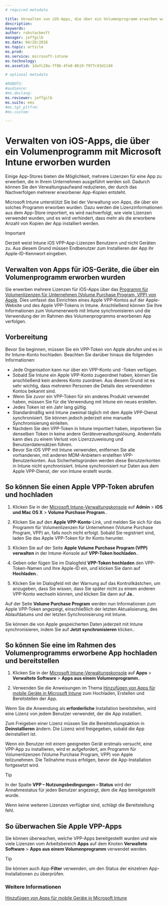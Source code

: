 ```yaml
---
# required metadata

title: Verwalten von iOS-Apps, die über ein Volumenprogramm erworben wurden | Microsoft Intune
description:
keywords:
author: robstackmsft
manager: jeffgilb
ms.date: 04/28/2016
ms.topic: article
ms.prod:
ms.service: microsoft-intune
ms.technology:
ms.assetid: 1dafc28a-7f8b-4fe0-8619-f977c93d1140

# optional metadata

#ROBOTS:
#audience:
#ms.devlang:
ms.reviewer: jeffgilb
ms.suite: ems
#ms.tgt_pltfrm:
#ms.custom:

---
```


# Verwalten von iOS-Apps, die über ein Volumenprogramm mit Microsoft Intune erworben wurden
Einige App-Stores bieten die Möglichkeit, mehrere Lizenzen für eine App zu erwerben, die in Ihrem Unternehmen ausgeführt werden soll. Dadurch können Sie den Verwaltungsaufwand reduzieren, der durch das Nachverfolgen mehrerer erworbener App-Kopien entsteht.

Microsoft Intune unterstützt Sie bei der Verwaltung von Apps, die über ein solches Programm erworben wurden. Dazu werden die Lizenzinformationen aus dem App-Store importiert, es wird nachverfolgt, wie viele Lizenzen verwendet wurden, und es wird verhindert, dass mehr als die erworbene Anzahl von Kopien der App installiert werden.

> [!Important]
> Derzeit weist Intune iOS VPP-App-Lizenzen Benutzern und nicht Geräten zu. Aus diesem Grund müssen Endbenutzer zum Installieren der App ihr Apple-ID-Kennwort eingeben.

## Verwalten von Apps für iOS-Geräte, die über ein Volumenprogramm erworben wurden
Sie erwerben mehrere Lizenzen für iOS-Apps über das [Programm für Volumenlizenzen für Unternehmen (Volume Purchase Program, VPP) von Apple](http://www.apple.com/business/vpp/). Dies umfasst das Einrichten eines Apple VPP-Kontos auf der Apple-Website und des Apple VPP-Tokens in Intune.  Anschließend können Sie Ihre Informationen zum Volumenerwerb mit Intune synchronisieren und die Verwendung der im Rahmen des Volumenprogramms erworbenen App verfolgen.

## Vorbereitung
Bevor Sie beginnen, müssen Sie ein VPP-Token von Apple abrufen und es in Ihr Intune-Konto hochladen. Beachten Sie darüber hinaus die folgenden Informationen:

* Jede Organisation kann nur über ein VPP-Konto und -Token verfügen.
* Sobald Sie Intune ein Apple VPP-Konto zugeordnet haben, können Sie anschließend kein anderes Konto zuordnen. Aus diesem Grund ist es sehr wichtig, dass mehreren Personen die Details des verwendeten Kontos bekannt sind.
* Wenn Sie zuvor ein VPP-Token für ein anderes Produkt verwendet haben, müssen Sie für die Verwendung mit Intune ein neues erstellen.
* Jedes Token ist ein Jahr lang gültig.
* Standardmäßig wird Intune zweimal täglich mit dem Apple VPP-Dienst synchronisiert. Sie können jedoch jederzeit eine manuelle Synchronisierung einleiten.
* Nachdem Sie den VPP-Token in Intune importiert haben, importieren Sie denselben Token in keine andere Geräteverwaltungslösung. Andernfalls kann dies zu einem Verlust von Lizenzzuweisung und Benutzerdatensätzen führen.
* Bevor Sie iOS VPP mit Intune verwenden, entfernen Sie alle vorhandenen, mit anderen MDM-Anbietern erstellten VPP-Benutzerkonten. Aus Sicherheitsgründen werden diese Benutzerkonten in Intune nicht synchronisiert. Intune synchronisiert nur Daten aus dem Apple VPP-Dienst, der von Intune erstellt wurde. 

## So können Sie einen Apple VPP-Token abrufen und hochladen

1.  Klicken Sie in der [Microsoft Intune-Verwaltungskonsole](https://manage.microsoft.com) auf **Admin** &gt; **iOS und Mac OS X** &gt;  **Volume Purchase Program**..

2.  Klicken Sie auf den **Apple VPP-Konto**-Link, und melden Sie sich für das Programm für Volumenlizenzen für Unternehmen (Volume Purchase Program, VPP) an, falls noch nicht erfolgt. Sobald Sie registriert sind, laden Sie das Apple VPP-Token für Ihr Konto herunter.

3.  Klicken Sie auf der Seite **Apple Volume Purchase Program (VPP) verwalten** in der Intune-Konsole auf **VPP-Token hochladen**..

4.  Geben oder fügen Sie im Dialogfeld **VPP-Token hochladen** den VPP-Token-Namen und Ihre Apple-ID ein, und klicken Sie dann auf **Hochladen**..

5.  Klicken Sie im Dialogfeld mit der Warnung auf das Kontrollkästchen, um anzugeben, dass Sie wissen, dass Sie später nicht zu einem anderen VPP-Konto wechseln können, und klicken Sie dann auf **Ja**..

Auf der Seite **Volume Purchase Program** werden nun Informationen zum Apple VPP-Token angezeigt, einschließlich der letzten Aktualisierung, des Ablaufdatums und der letzten Synchronisierung mit Intune.

Sie können die von Apple gespeicherten Daten jederzeit mit Intune synchronisieren, indem Sie auf **Jetzt synchronisieren** klicken..

## So können Sie eine im Rahmen des Volumenprogramms erworbene App hochladen und bereitstellen

1.  Klicken Sie in der [Microsoft Intune-Verwaltungskonsole](https://manage.microsoft.com) auf **Apps** &gt; **Verwaltete Software** &gt; **Apps aus einem Volumenprogramm**..

2.  Verwenden Sie die Anweisungen im Thema [Hinzufügen von Apps für mobile Geräte in Microsoft Intune](add-apps-for-mobile-devices-in-microsoft-intune.md) zum Hochladen, Erstellen und Bereitstellen der App.

Wenn Sie die Anwendung als **erforderliche** Installation bereitstellen, wird eine Lizenz von jedem Benutzer verwendet, der die App installiert.

Zum Freigeben einer Lizenz müssen Sie die Bereitstellungsaktion in **Deinstallieren** ändern. Die Lizenz wird freigegeben, sobald die App deinstalliert ist.

Wenn ein Benutzer mit einem geeigneten Gerät erstmals versucht, eine VPP-App zu installieren, wird er aufgefordert, am Programm für Volumenlizenzen (Volume Purchase Program, VPP) von Apple teilzunehmen. Die Teilnahme muss erfolgen, bevor die App-Installation fortgesetzt wird.

> [!TIP]
> In der Spalte **VPP – Nutzungsbedingungen – Status** wird der Annahmestatus für jeden Benutzer angezeigt, dem die App bereitgestellt wurde.

Wenn keine weiteren Lizenzen verfügbar sind, schlägt die Bereitstellung fehl.

## So überwachen Sie Apple VPP-Apps
Sie können überwachen, welche VPP-Apps bereitgestellt wurden und wie viele Lizenzen vom Arbeitsbereich **Apps** auf dem Knoten **Verwaltete Software** &gt; **Apps aus einem Volumenprogramm** verwendet werden.

> [!TIP]
> Sie können auch App-**Filter** verwenden, um den Status der einzelnen App-Installationen zu überprüfen.

### Weitere Informationen
[Hinzufügen von Apps für mobile Geräte in Microsoft Intune](add-apps-for-mobile-devices-in-microsoft-intune.md)



<!--HONumber=May16_HO1-->


